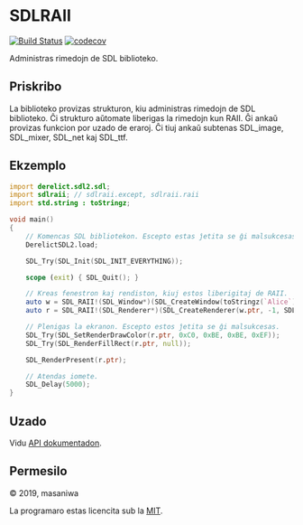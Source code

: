 # SDLRAII

[![Build Status](https://travis-ci.com/masaniwasdp/SDLRAII.svg?branch=master)](https://travis-ci.com/github/masaniwasdp/SDLRAII)
[![codecov](https://codecov.io/gh/masaniwasdp/SDLRAII/branch/master/graph/badge.svg)](https://codecov.io/gh/masaniwasdp/SDLRAII)

Administras rimedojn de SDL biblioteko.

## Priskribo

La biblioteko provizas strukturon, kiu administras rimedojn de SDL biblioteko.
Ĉi strukturo aŭtomate liberigas la rimedojn kun RAII.
Ĝi ankaŭ provizas funkcion por uzado de eraroj.
Ĉi tiuj ankaŭ subtenas SDL_image, SDL_mixer, SDL_net kaj SDL_ttf.

## Ekzemplo

``` d
import derelict.sdl2.sdl;
import sdlraii; // sdlraii.except, sdlraii.raii
import std.string : toStringz;

void main()
{
    // Komencas SDL bibliotekon. Escepto estas ĵetita se ĝi malsukcesas.
    DerelictSDL2.load;

    SDL_Try(SDL_Init(SDL_INIT_EVERYTHING));

    scope (exit) { SDL_Quit(); }

    // Kreas fenestron kaj rendiston, kiuj estos liberigitaj de RAII.
    auto w = SDL_RAII!(SDL_Window*)(SDL_CreateWindow(toStringz(`Alice`), 0, 0, 77, 16, SDL_WINDOW_SHOWN));
    auto r = SDL_RAII!(SDL_Renderer*)(SDL_CreateRenderer(w.ptr, -1, SDL_RENDERER_ACCELERATED));

    // Plenigas la ekranon. Escepto estos ĵetita se ĝi malsukcesas.
    SDL_Try(SDL_SetRenderDrawColor(r.ptr, 0xC0, 0xBE, 0xBE, 0xEF));
    SDL_Try(SDL_RenderFillRect(r.ptr, null));

    SDL_RenderPresent(r.ptr);

    // Atendas iomete.
    SDL_Delay(5000);
}
```

## Uzado

Vidu [API dokumentadon](https://masaniwasdp.github.com/SDLRAII/sdlraii).

## Permesilo

© 2019, masaniwa

La programaro estas licencita sub la [MIT](https://github.com/masaniwasdp/SDLRAII/blob/master/LICENCE).
